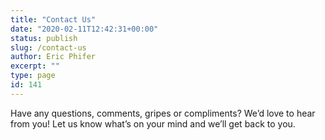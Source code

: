 ```yaml
---
title: "Contact Us"
date: "2020-02-11T12:42:31+00:00"
status: publish
slug: /contact-us
author: Eric Phifer
excerpt: ""
type: page
id: 141
---
```


Have any questions, comments, gripes or compliments? We’d love to hear from you! Let us know what’s on your mind and we’ll get back to you.
